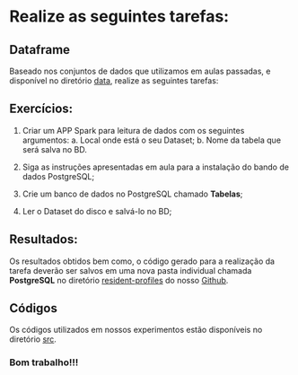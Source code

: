 # Realize as seguintes tarefas:

## Dataframe
Baseado nos conjuntos de dados que utilizamos em aulas passadas, e disponível no diretório [data](https://github.com/ai2-education-fiep-turma-3/12-Spark/tree/main/data), realize as seguintes tarefas:

## Exercícios:

1. Criar um APP Spark para leitura de dados com os seguintes argumentos:
	a. Local onde está o seu Dataset; 
	b. Nome da tabela que será salva no BD.

2. Siga as instruções apresentadas em aula para a instalação do bando de dados PostgreSQL;
3. Crie um banco de dados no PostgreSQL chamado **Tabelas**;
4. Ler o Dataset do disco e salvá-lo no BD;

## Resultados: 

Os resultados obtidos bem como, o código gerado para a realização da tarefa deverão ser salvos em uma nova pasta individual chamada **PostgreSQL** no diretório [resident-profiles](https://github.com/ai2-education-fiep-turma-3/resident-profiles) do nosso [Github](https://github.com/ai2-education-fiep-turma-3).

## Códigos

Os códigos utilizados em nossos experimentos estão disponíveis no diretório [src](https://github.com/ai2-education-fiep-turma-3/12-Spark/tree/main/src).

 
### Bom trabalho!!!

